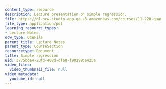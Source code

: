 ```yaml
---
content_type: resource
description: Lecture presentation on simple regression.
file: https://ol-ocw-studio-app-qa.s3.amazonaws.com/courses/11-220-quantitative-reasoning-statistical-methods-for-planners-i-spring-2009/3775bda423fd408ddfb8f90299ce425a_MIT11_220s09_lec16.pdf
file_type: application/pdf
learning_resource_types:
- Lecture Notes
ocw_type: OCWFile
parent_title: Lecture Notes
parent_type: CourseSection
resourcetype: Document
title: Simple regression
uid: 3775bda4-23fd-408d-dfb8-f90299ce425a
video_files:
  video_thumbnail_file: null
video_metadata:
  youtube_id: null
---
```

